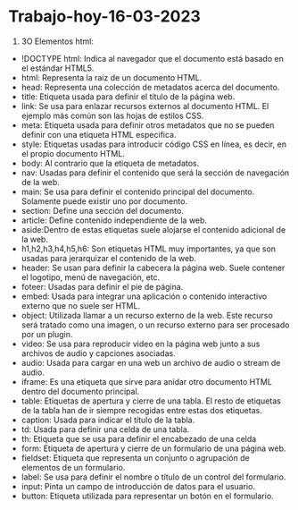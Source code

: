 # Trabajo-hoy-16-03-2023
1. 3O Elementos html:
- !DOCTYPE html: Indica al navegador que el documento está basado en el estándar HTML5.
- html: Representa la raíz de un documento HTML.
- head: Representa una colección de metadatos acerca del documento.
- title: Etiqueta usada para definir el título de la página web.
- link: Se usa para enlazar recursos externos al documento HTML. El ejemplo más común son las hojas de estilos CSS.
- meta: Etiqueta usada para definir otros metadatos que no se pueden definir con una etiqueta HTML especifica.
- style: Etiquetas usadas para introducir código CSS en línea, es decir, en el propio documento HTML.
- body: Al contrario que la etiqueta de metadatos.
- nav: Usadas para definir el contenido que será la sección de navegación de la web.
- main: Se usa para definir el contenido principal del documento. Solamente puede existir uno por documento.
- section: Define una sección del documento.
- article: Define contenido independiente de la web.
- aside:Dentro de estas etiquetas suele alojarse el contenido adicional de la web.
- h1,h2,h3,h4,h5,h6: Son etiquetas HTML muy importantes, ya que son usadas para jerarquizar el contenido de la web.
- header: Se usan para definir la cabecera la página web. Suele contener el logotipo, menú de navegación, etc.
- foteer: Usadas para definir el pie de página.
- embed: Usada para integrar una aplicación o contenido interactivo externo que no suele ser HTML. 
- object: Utilizada llamar a un recurso externo de la web. Este recurso será tratado como una imagen, o un recurso externo para ser procesado por un plugin.
- video: Se usa para reproducir video en la página web junto a sus archivos de audio y capciones asociadas.
- audio: Usada para cargar en una web un archivo de audio o stream de audio.
- iframe: Es una etiqueta que sirve para anidar otro documento HTML dentro del documento principal.
- table: Etiquetas de apertura y cierre de una tabla. El resto de etiquetas de la tabla han de ir siempre recogidas entre estas dos etiquetas.
- caption: Usada para indicar el título de la tabla.
- td: Usada para definir una celda de una tabla.
- th: Etiqueta que se usa para definir el encabezado de una celda
- form: Etiqueta de apertura y cierre de un formulario de una página web.
- fieldset: Etiqueta que representa un conjunto o agrupación de elementos de un formulario.
- label: Se usa para definir el nombre o título de un control del formulario.
- input: Pinta un campo de introducción de datos para el usuario. 
- button: Etiqueta utilizada para representar un botón en el formulario.
